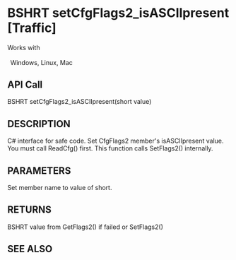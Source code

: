 # BSHRT setCfgFlags2_isASCIIpresent [Traffic]

Works with <p class="s1" style="padding-top: 2pt;padding-left: 5pt;text-indent: 0pt;text-align: left;"><a name="bookmark400">&zwnj;</a>Windows, Linux, Mac</p>

## API Call
BSHRT setCfgFlags2_isASCIIpresent(short value)
## DESCRIPTION
C# interface for safe code. Set CfgFlags2 member&#39;s isASCIIpresent value. You must call ReadCfg() first. This function calls SetFlags2() internally.

## PARAMETERS
Set member name to value of short.

## RETURNS
BSHRT value from GetFlags2() if failed or SetFlags2()

## SEE ALSO

